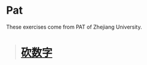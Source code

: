 # Pat
These exercises come from PAT of Zhejiang University.

> # [砍数字](https://github.com/LeonardJoey/Pat/blob/master/%E7%A0%8D%E6%95%B0%E5%AD%97)
